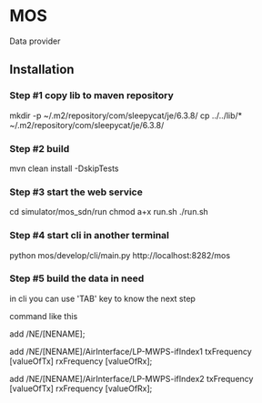 # MOS

Data provider

## Installation

### Step #1 copy lib to maven repository
mkdir -p ~/.m2/repository/com/sleepycat/je/6.3.8/
cp ../../lib/* ~/.m2/repository/com/sleepycat/je/6.3.8/

### Step #2 build
mvn clean install -DskipTests

### Step #3 start the web service
cd simulator/mos_sdn/run
chmod a+x run.sh
./run.sh

### Step #4 start cli in another terminal
python mos/develop/cli/main.py http://localhost:8282/mos

### Step #5 build the data in need
in cli you can use 'TAB' key to know the next step

command like this

add /NE/[NENAME];

add /NE/[NENAME]/AirInterface/LP-MWPS-ifIndex1 txFrequency [valueOfTx] rxFrequency [valueOfRx];

add /NE/[NENAME]/AirInterface/LP-MWPS-ifIndex2 txFrequency [valueOfTx] rxFrequency [valueOfRx];


